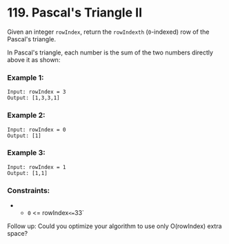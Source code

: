 # 119. Pascal's Triangle II

Given an integer `rowIndex`, return the `rowIndexth` (`0`-indexed) row of the Pascal's triangle.

In Pascal's triangle, each number is the sum of the two numbers directly above it as shown:

### Example 1:

```
Input: rowIndex = 3
Output: [1,3,3,1]
```

### Example 2:

```
Input: rowIndex = 0
Output: [1]
```

### Example 3:

```
Input: rowIndex = 1
Output: [1,1]
```

### Constraints:

- - `0` <= rowIndex` <= `33`

Follow up: Could you optimize your algorithm to use only O(rowIndex) extra space?
